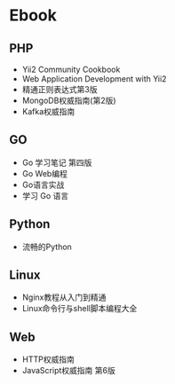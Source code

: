 # Ebook
## PHP
- Yii2 Community Cookbook
- Web Application Development with Yii2
- 精通正则表达式第3版
- MongoDB权威指南(第2版)
- Kafka权威指南

## GO
- Go 学习笔记 第四版
- Go Web编程
- Go语言实战
- 学习 Go 语言

## Python
- 流畅的Python

## Linux
- Nginx教程从入门到精通
- Linux命令行与shell脚本编程大全

## Web
- HTTP权威指南
- JavaScript权威指南 第6版
